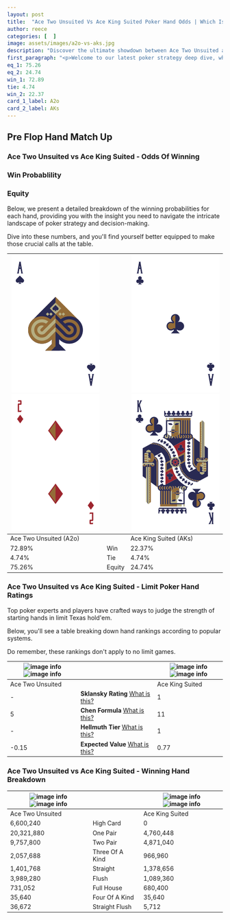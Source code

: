 ```yaml
---
layout: post
title:  "Ace Two Unsuited Vs Ace King Suited Poker Hand Odds | Which Is The Better Hand In Poker? A Complete Guide"
author: reece
categories: [  ]
image: assets/images/a2o-vs-aks.jpg
description: "Discover the ultimate showdown between Ace Two Unsuited and Ace King Suited in poker! Uncover the odds, strategies, and scenarios where one hand triumphs over the other. Get ready to up your poker game with this thrilling analysis."
first_paragraph: "<p>Welcome to our latest poker strategy deep dive, where we're pitting two distinct hands against each other in a high-stakes showdown: Ace Two Unsuited vs Ace King Suited.</p><p>In the dynamic world of poker, every decision counts, and knowing which hand holds the upper hand is key to your success at the table.</p><p>In this article, we'll dissect these two hands, explore the scenarios where one dominates the other, and equip you with the knowledge to make strategic choices that can tip the odds in your favor.</p><p>Get ready to unravel the intriguing dynamics of these poker hands and elevate your game to new heights.</p>"
eq_1: 75.26
eq_2: 24.74
win_1: 72.89
tie: 4.74
win_2: 22.37
card_1_label: A2o
card_2_label: AKs
---
```




[comment]: # (sp0)

## Pre Flop Hand Match Up

<div class="table hand-ratings" markdown="1"> 



### Ace Two Unsuited vs Ace King Suited - Odds Of Winning


  
<div class="row graphs"> 
<div class="col-lg-6">
    <h3>Win Probablility</h3>
    <canvas id="WinChart"></canvas>
</div>
<div class="col-lg-6">
    <h3>Equity</h3>
    <canvas id="EquityChart"></canvas>
</div>
</div>

  Below, we present a detailed breakdown of the winning probabilities for each hand, providing you with the insight you need to navigate the intricate landscape of poker strategy and decision-making. 

Dive into these numbers, and you'll find yourself better equipped to make those crucial calls at the table.


    
| ![image info](assets/images/hand1/a.png) ![image info](assets/images/hand1/2o.png) |  | ![image info](assets/images/hand2/a.png) ![image info](assets/images/hand2/k.png) |
| -------- | -------- | -------- |
| Ace Two Unsuited (A2o) |  | Ace King Suited (AKs) |
| 72.89% | Win | 22.37% |
| 4.74% | Tie | 4.74% |
| 75.26% | Equity | 24.74% |




[comment]: # (sp1)



### Ace Two Unsuited vs Ace King Suited - Limit Poker Hand Ratings

Top poker experts and players have crafted ways to judge the strength of starting hands in limit Texas hold'em. 

Below, you'll see a table breaking down hand rankings according to popular systems. 

Do remember, these rankings don't apply to no limit games.


    
| ![image info](https://www.riverpairs.com/assets/images/hand1/a.png) ![image info](https://www.riverpairs.com/assets/images/hand1/2o.png) |  | ![image info](https://www.riverpairs.com/assets/images/hand2/a.png) ![image info](https://www.riverpairs.com/assets/images/hand2/k.png) |
| -------- | -------- | -------- |
| Ace Two Unsuited |  | Ace King Suited |
| - | **Sklansky Rating** [What is this?](/sklansky-rating-explained) | 1 |
| 5 | **Chen Formula** [What is this?](/chen-formula-explained) | 11 |
| - | **Hellmuth Tier** [What is this?](/Hellmuth-tier-explained) | 1 |
| -0.15 | **Expected Value** [What is this?](/expected-value-explained) | 0.77 |




[comment]: # (sp2)



### Ace Two Unsuited vs Ace King Suited - Winning Hand Breakdown


    
| ![image info](https://www.riverpairs.com/assets/images/hand1/a.png) ![image info](https://www.riverpairs.com/assets/images/hand1/2o.png) |  | ![image info](https://www.riverpairs.com/assets/images/hand2/a.png) ![image info](https://www.riverpairs.com/assets/images/hand2/k.png) |
| -------- | -------- | -------- |
| Ace Two Unsuited |  | Ace King Suited |
| 6,600,240 | High Card | 0 |
| 20,321,880 | One Pair | 4,760,448 |
| 9,757,800 | Two Pair | 4,871,040 |
| 2,057,688 | Three Of A Kind | 966,960 |
| 1,401,768 | Straight | 1,378,656 |
| 3,989,280 | Flush | 1,089,360 |
| 731,052 | Full House | 680,400 |
| 35,640 | Four Of A Kind | 35,640 |
| 36,672 | Straight Flush | 5,712 |




[comment]: # (sp3)



</div>

[comment]: # (sp4)



[comment]: # (sp5)

